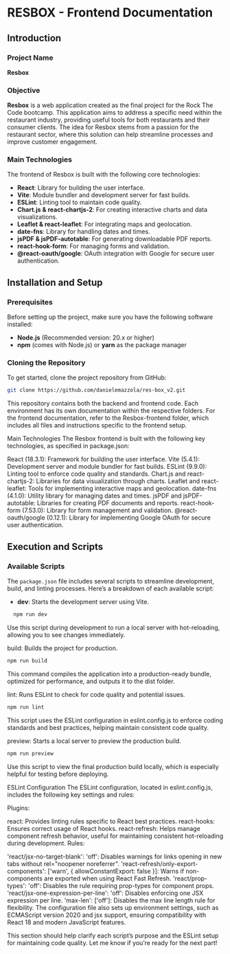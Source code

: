 # RESBOX - Frontend Documentation

## Introduction

### Project Name

**Resbox**

### Objective

**Resbox** is a web application created as the final project for the Rock The Code bootcamp. This application aims to address a specific need within the restaurant industry, providing useful tools for both restaurants and their consumer clients. The idea for Resbox stems from a passion for the restaurant sector, where this solution can help streamline processes and improve customer engagement.

### Main Technologies

The frontend of Resbox is built with the following core technologies:

- **React**: Library for building the user interface.
- **Vite**: Module bundler and development server for fast builds.
- **ESLint**: Linting tool to maintain code quality.
- **Chart.js & react-chartjs-2**: For creating interactive charts and data visualizations.
- **Leaflet & react-leaflet**: For integrating maps and geolocation.
- **date-fns**: Library for handling dates and times.
- **jsPDF & jsPDF-autotable**: For generating downloadable PDF reports.
- **react-hook-form**: For managing forms and validation.
- **@react-oauth/google**: OAuth integration with Google for secure user authentication.

## Installation and Setup

### Prerequisites

Before setting up the project, make sure you have the following software installed:

- **Node.js** (Recommended version: 20.x or higher)
- **npm** (comes with Node.js) or **yarn** as the package manager

### Cloning the Repository

To get started, clone the project repository from GitHub:

```bash
git clone https://github.com/danielemazzola/res-box_v2.git
```

This repository contains both the backend and frontend code. Each environment has its own documentation within the respective folders. For the frontend documentation, refer to the Resbox-frontend folder, which includes all files and instructions specific to the frontend setup.

Main Technologies
The Resbox frontend is built with the following key technologies, as specified in package.json:

React (18.3.1): Framework for building the user interface.
Vite (5.4.1): Development server and module bundler for fast builds.
ESLint (9.9.0): Linting tool to enforce code quality and standards.
Chart.js and react-chartjs-2: Libraries for data visualization through charts.
Leaflet and react-leaflet: Tools for implementing interactive maps and geolocation.
date-fns (4.1.0): Utility library for managing dates and times.
jsPDF and jsPDF-autotable: Libraries for creating PDF documents and reports.
react-hook-form (7.53.0): Library for form management and validation.
@react-oauth/google (0.12.1): Library for implementing Google OAuth for secure user authentication.

## Execution and Scripts

### Available Scripts

The `package.json` file includes several scripts to streamline development, build, and linting processes. Here’s a breakdown of each available script:

- **dev**: Starts the development server using Vite.

```bash
  npm run dev
```

Use this script during development to run a local server with hot-reloading, allowing you to see changes immediately.

build: Builds the project for production.

```bash
npm run build
```

This command compiles the application into a production-ready bundle, optimized for performance, and outputs it to the dist folder.

lint: Runs ESLint to check for code quality and potential issues.

```bash
npm run lint
```

This script uses the ESLint configuration in eslint.config.js to enforce coding standards and best practices, helping maintain consistent code quality.

preview: Starts a local server to preview the production build.

```bash
npm run preview
```

Use this script to view the final production build locally, which is especially helpful for testing before deploying.

ESLint Configuration
The ESLint configuration, located in eslint.config.js, includes the following key settings and rules:

Plugins:

react: Provides linting rules specific to React best practices.
react-hooks: Ensures correct usage of React hooks.
react-refresh: Helps manage component refresh behavior, useful for maintaining consistent hot-reloading during development.
Rules:

'react/jsx-no-target-blank': 'off': Disables warnings for links opening in new tabs without rel="noopener noreferrer".
'react-refresh/only-export-components': ['warn', { allowConstantExport: false }]: Warns if non-components are exported when using React Fast Refresh.
'react/prop-types': 'off': Disables the rule requiring prop-types for component props.
'react/jsx-one-expression-per-line': 'off': Disables enforcing one JSX expression per line.
'max-len': ['off']: Disables the max line length rule for flexibility.
The configuration file also sets up environment settings, such as ECMAScript version 2020 and jsx support, ensuring compatibility with React 18 and modern JavaScript features.

This section should help clarify each script’s purpose and the ESLint setup for maintaining code quality. Let me know if you’re ready for the next part!
